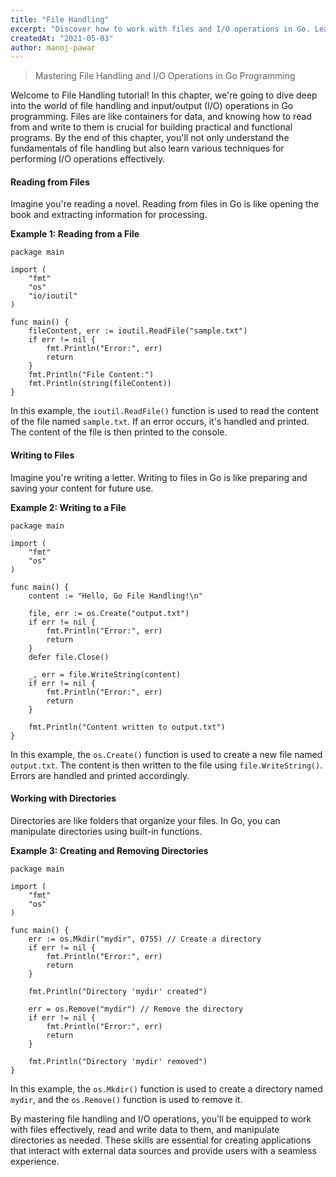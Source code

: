 ```yaml
---
title: "File Handling"
excerpt: "Discover how to work with files and I/O operations in Go. Learn how to read from and write to files, enhancing the functionality of your programs."
createdAt: "2021-05-03"
author: manoj-pawar
---
```


> Mastering File Handling and I/O Operations in Go Programming

Welcome to File Handling tutorial! In this chapter, we're going to dive deep into the world of file handling and input/output (I/O) operations in Go programming. Files are like containers for data, and knowing how to read from and write to them is crucial for building practical and functional programs. By the end of this chapter, you'll not only understand the fundamentals of file handling but also learn various techniques for performing I/O operations effectively.

#### Reading from Files

Imagine you're reading a novel. Reading from files in Go is like opening the book and extracting information for processing.

**Example 1: Reading from a File**

```go[class="line-numbers"]
package main

import (
    "fmt"
    "os"
    "io/ioutil"
)

func main() {
    fileContent, err := ioutil.ReadFile("sample.txt")
    if err != nil {
        fmt.Println("Error:", err)
        return
    }
    fmt.Println("File Content:")
    fmt.Println(string(fileContent))
}
```

In this example, the `ioutil.ReadFile()` function is used to read the content of the file named `sample.txt`. If an error occurs, it's handled and printed. The content of the file is then printed to the console.

#### Writing to Files

Imagine you're writing a letter. Writing to files in Go is like preparing and saving your content for future use.

**Example 2: Writing to a File**

```go[class="line-numbers"]
package main

import (
    "fmt"
    "os"
)

func main() {
    content := "Hello, Go File Handling!\n"

    file, err := os.Create("output.txt")
    if err != nil {
        fmt.Println("Error:", err)
        return
    }
    defer file.Close()

    _, err = file.WriteString(content)
    if err != nil {
        fmt.Println("Error:", err)
        return
    }

    fmt.Println("Content written to output.txt")
}
```

In this example, the `os.Create()` function is used to create a new file named `output.txt`. The content is then written to the file using `file.WriteString()`. Errors are handled and printed accordingly.

#### Working with Directories

Directories are like folders that organize your files. In Go, you can manipulate directories using built-in functions.

**Example 3: Creating and Removing Directories**

```go[class="line-numbers"]
package main

import (
    "fmt"
    "os"
)

func main() {
    err := os.Mkdir("mydir", 0755) // Create a directory
    if err != nil {
        fmt.Println("Error:", err)
        return
    }

    fmt.Println("Directory 'mydir' created")

    err = os.Remove("mydir") // Remove the directory
    if err != nil {
        fmt.Println("Error:", err)
        return
    }

    fmt.Println("Directory 'mydir' removed")
}
```

In this example, the `os.Mkdir()` function is used to create a directory named `mydir`, and the `os.Remove()` function is used to remove it.

By mastering file handling and I/O operations, you'll be equipped to work with files effectively, read and write data to them, and manipulate directories as needed. These skills are essential for creating applications that interact with external data sources and provide users with a seamless experience.
